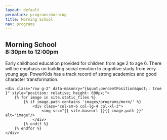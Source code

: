 ```yaml
---
layout: default
permalink: programs/morning
title: Morning School
nav: programs
---
```


<script src="https://unpkg.com/masonry-layout@4/dist/masonry.pkgd.min.js"></script>


<div class="container py-4 mb-2 col-xl-10">
    <div id="morning-desc">
        <h2 class="row row-cols-auto align-items-end mb-4 gx-4">
            <div class="col">
                <span class="display-5">
                    Morning School
                </span>
            </div>
            <div class="col my-auto">
                <small class="text-muted">
                    8:30pm to 12:00pm
                </small>
            </div>
        </h2>
        <p class="lead">
            Early childhood education provided for children from age 2 to age 6. There will be emphasis on building social emotion to cognitive study from very young age.  PowerKids has a track record of strong academics and good character transformation.
        </p>
    </div>

</div>

<div class="container-fluid container-md mb-4">

    <div class="row g-2" data-masonry="{&quot;percentPosition&quot;: true }" style="position: relative; height: 690px;">
        {% for image in site.static_files %}
            {% if image.path contains 'images/programs/morn/' %}
                <div class="col-sm-6 col-lg-4 col-xl-3">
                    <img src="{{ site.baseurl }}{{ image.path }}" alt="image"/>
                </div>
            {% endif %}
        {% endfor %}
    </div>

</div>